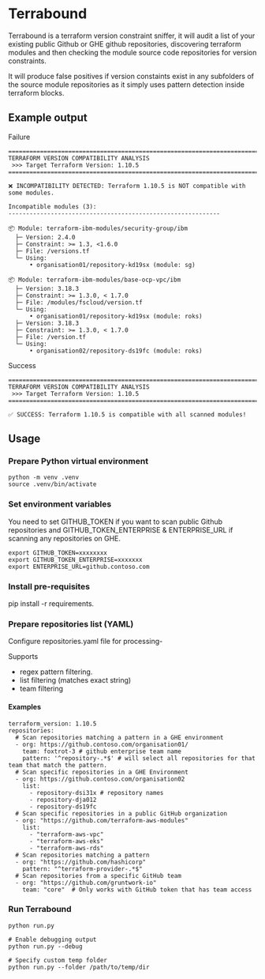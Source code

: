 # Terrabound
Terrabound is a terraform version constraint sniffer, it will audit a list of your existing public Github or GHE github repositories, discovering terraform modules and then checking the module source code repositories for version constraints.

It will produce false positives if version constaints exist in any subfolders of the source module repositories as it simply uses pattern detection inside terraform blocks.

## Example output

Failure
```
================================================================================
TERRAFORM VERSION COMPATIBILITY ANALYSIS
 >>> Target Terraform Version: 1.10.5
================================================================================

❌ INCOMPATIBILITY DETECTED: Terraform 1.10.5 is NOT compatible with some modules.

Incompatible modules (3):
------------------------------------------------------------

📦 Module: terraform-ibm-modules/security-group/ibm
  ├─ Version: 2.4.0
  ├─ Constraint: >= 1.3, <1.6.0
  ├─ File: /versions.tf
  └─ Using:
      • organisation01/repository-kd19sx (module: sg)

📦 Module: terraform-ibm-modules/base-ocp-vpc/ibm
  ├─ Version: 3.18.3
  ├─ Constraint: >= 1.3.0, < 1.7.0
  ├─ File: /modules/fscloud/version.tf
  └─ Using:
      • organisation01/repository-kd19sx (module: roks)
  ├─ Version: 3.18.3
  ├─ Constraint: >= 1.3.0, < 1.7.0
  ├─ File: /version.tf
  └─ Using:
      • organisation02/repository-ds19fc (module: roks)
```

Success
```
================================================================================
TERRAFORM VERSION COMPATIBILITY ANALYSIS
 >>> Target Terraform Version: 1.10.5
================================================================================

✅ SUCCESS: Terraform 1.10.5 is compatible with all scanned modules!
```

## Usage
### Prepare Python virtual environment
```
python -m venv .venv
source .venv/bin/activate
```

### Set environment variables
You need to set GITHUB_TOKEN if you want to scan public Github repositories and GITHUB_TOKEN_ENTERPRISE & ENTERPRISE_URL if scanning any repositories on GHE.

```
export GITHUB_TOKEN=xxxxxxxx
export GITHUB_TOKEN_ENTERPRISE=xxxxxxx
export ENTERPRISE_URL=github.contoso.com
```

### Install pre-requisites
pip install -r requirements.

### Prepare repositories list (YAML)
Configure repositories.yaml file for processing-

Supports
- regex pattern filtering.
- list filtering (matches exact string)
- team filtering

#### Examples
```
terraform_version: 1.10.5
repositories:
  # Scan repositories matching a pattern in a GHE environment
  - org: https://github.contoso.com/organisation01/
    team: foxtrot-3 # github enterprise team name
    pattern: '^repository-.*$' # will select all repositories for that team that match the pattern.
  # Scan specific repositories in a GHE Environment
  - org: https://github.contoso.com/organisation02
    list: 
      - repository-dsi31x # repository names
      - repository-dja012
      - repository-ds19fc
  # Scan specific repositories in a public GitHub organization
  - org: "https://github.com/terraform-aws-modules"
    list:
      - "terraform-aws-vpc"
      - "terraform-aws-eks"
      - "terraform-aws-rds"
  # Scan repositories matching a pattern
  - org: "https://github.com/hashicorp"
    pattern: "^terraform-provider-.*$"
  # Scan repositories from a specific GitHub team
  - org: "https://github.com/gruntwork-io"
    team: "core"  # Only works with GitHub token that has team access
```

### Run Terrabound
```
python run.py

# Enable debugging output
python run.py --debug

# Specify custom temp folder 
python run.py --folder /path/to/temp/dir
```

